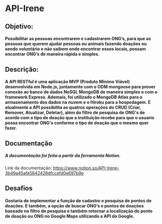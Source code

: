 # API-Irene

## Objetivo:
#### Possibilitar as pessoas encontrarem e cadastrarem ONG’s, para que as pessoas que querem ajudar pessoas ou animais fazendo doações ou sendo voluntário e não saibem onde encontrar esses locais, possam encontrar ONG’s de maneira rápida e simples.

## Descrição:
#### A API RESTful é uma aplicação MVP (Produto Mínimo Viável) desenvolvida em Node.js, juntamente com o ODM mongoose para prover conexão ao banco de dados NoSQL MongoDB de maneira simples e com o framework Express. Ademais, foi utilizado o MongoDB Atlas para o armazenamento dos dados na nuvem e o Hiroku para a hospedagem. E atualmente a API possibilita as quatros operações do CRUD (Criar, Remover, Atualizar, Deletar), além do filtro de pesquisa de ONG's de acordo com o tipo de doação que a instituição recebe para que o usuario possa encontrar ONG's conforme o tipo de doação que o mesmo quer fazer.


## Documentação
##### A documentação foi feita a partir da ferramenta Notion. 
Link da documentação: https://www.notion.so/API-Irene-3b49a45afe5842428dfccefd0e697b9e


## Desafios
#### Gostaria de implementar a função de cadastro e pesquisa de pontos de doações. E também, a opção de buscar ONG’s e pontos de doações baseado no filtro de pesquisa e também retornar a localização do ponto de doação ou ONG no Google Maps utilizando a API do Google.
